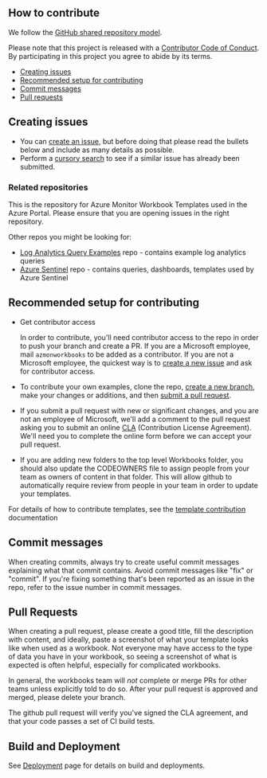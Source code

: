 ## How to contribute
We follow the [GitHub shared repository model](https://help.github.com/articles/about-collaborative-development-models).


Please note that this project is released with a [Contributor Code of Conduct][code-of-conduct]. By participating in this project you agree to abide by its terms.
- [Creating issues](#creating-issues)
- [Recommended setup for contributing](#recommended-setup-for-contributing)
- [Commit messages](#commit-messages)
- [Pull requests](#pull-requests)


## Creating issues
- You can [create an issue][new-issue], but before doing that please read the bullets below and include as many details as possible.
- Perform a [cursory search][issue-search] to see if a similar issue has already been submitted.

### Related repositories
This is the repository for Azure Monitor Workbook Templates used in the Azure Portal. Please ensure that you are opening issues in the right repository.

Other repos you might be looking for:
* [Log Analytics Query Examples](https://github.com/MicrosoftDocs/LogAnalyticsExamples) repo - contains example log analytics queries
* [Azure Sentinel](https://github.com/azure/azure-sentinel) repo - contains queries, dashboards, templates used by Azure Sentinel

## Recommended setup for contributing
- Get contributor access

  In order to contribute, you'll need contributor access to the repo in order to push your branch and create a PR. If you are a Microsoft employee, mail `azmonworkbooks`  to be added as a contributor. If you are not a Microsoft employee, the quickest way is to [create a new issue][new-issue] and ask for contributor access.

- To contribute your own examples, clone the repo, [create a new branch](#topic-branch), make your changes or additions, and then [submit a pull request](https://help.github.com/articles/about-pull-requests/). 

- If you submit a pull request with new or significant changes, and you are not an employee of Microsoft, we'll add a comment to the pull request asking you to submit an online [CLA](https://cla.microsoft.com) (Contribution License Agreement). We'll need you to complete the online form before we can accept your pull request.

- If you are adding new folders to the top level Workbooks folder, you should also update the CODEOWNERS file to assign people from your team as owners of content in that folder. This will allow github to automatically require review from people in your team in order to update your templates.

For details of how to contribute templates, see the [template contribution](Documentation/Contributing.md) documentation

## Commit messages
When creating commits, always try to create useful commit messages explaining what that commit contains. Avoid commit messages like "fix" or "commit". If you're fixing something that's been reported as an issue in the repo, refer to the issue number in commit messages.

## Pull Requests
When creating a pull request, please create a good title, fill the description with content, and ideally, paste a screenshot of what your template looks like when used as a workbook. Not everyone may have access to the type of data you have in your workbook, so seeing a screenshot of what is expected is often helpful, especially for complicated workbooks.

In general, the workbooks team will *not* complete or merge PRs for other teams unless explicitly told to do so.
After your pull request is approved and merged, please delete your branch.

The github pull request will verify you've signed the CLA agreement, and that your code passes a set of CI build tests.

## Build and Deployment
See [Deployment](Documentation/Deployment.md) page for details on build and deployments.

[code-of-conduct]: https://opensource.microsoft.com/codeofconduct/
[new-issue]: https://github.com/microsoft/Application-Insights-Workbooks/issues/new
[issue-search]: https://github.com/microsoft/Application-Insights-Workbooks/issues
[white-house-api-guidelines]: https://github.com/WhiteHouse/api-standards/blob/master/README.md
[topic-branch]: http://www.git-scm.com/book/en/v2/Git-Branching-Branching-Workflows#Topic-Branches
